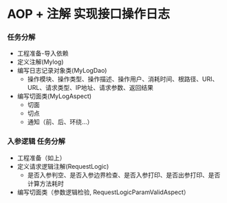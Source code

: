 # AOP + 注解 实现接口操作日志

### 任务分解
* 工程准备-导入依赖
* 定义注解(Mylog)
* 编写日志记录对象类(MyLogDao)
  * 操作模块、操作类型、操作描述、操作用户、消耗时间、根路径、URI、URL、请求类型、IP地址、请求参数、返回结果
* 编写切面类(MyLogAspect)
  * 切面
  * 切点
  * 通知（前、后、环绕...）
 

### 入参逻辑 任务分解
* 工程准备（如上）
* 定义请求逻辑注解(RequestLogic)
    * 是否入参判空、是否入参边界检查、是否入参打印、是否出参打印、是否计算方法耗时
* 编写切面类（参数逻辑检验, RequestLogicParamValidAspect）
    

